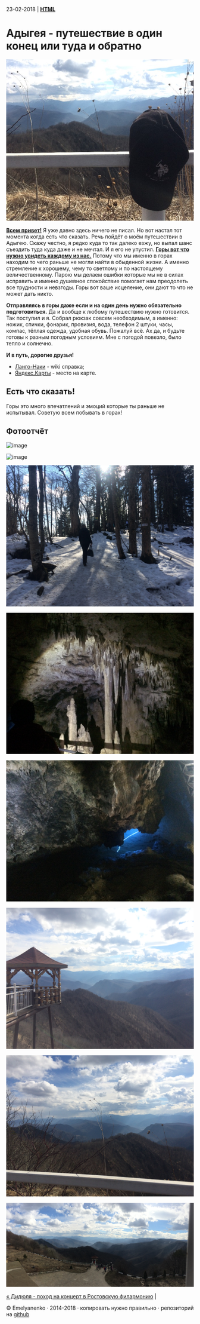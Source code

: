 23-02-2018 | **[HTML](http://andre-y-ru.github.io/p/2018/02/23/adgeay.html)** 

Адыгея - путешествие в один конец или туда и обратно
=====================================================
![image](../../../../img/p/adgeay.jpg)

**[Всем привет!](https://twitter.com/andre_y_ru)** Я уже давно здесь ничего не писал. Но вот настал тот момента когда есть что сказать. Речь пойдёт о моём путешествии в Адыгею. Скажу честно, я редко куда то так далеко езжу, но выпал шанс съездить туда куда даже и не мечтал. И я его не упустил. **[Горы вот что нужно увидеть каждому из нас.](https://yandex.ru/images/search?text=%D0%93%D0%BE%D1%80%D1%8B%20%D0%B2%D0%BE%D1%82%20%D1%87%D1%82%D0%BE%20%D0%BD%D1%83%D0%B6%D0%BD%D0%BE%20%D1%83%D0%B2%D0%B8%D0%B4%D0%B5%D1%82%D1%8C%20%D0%BA%D0%B0%D0%B6%D0%B4%D0%BE%D0%BC%D1%83%20%D0%B8%D0%B7%20%D0%BD%D0%B0%D1%81)** Потому что мы именно в горах находим то чего раньше не могли найти в обыденной жизни. А именно стремление к хорошему, чему то светлому и по настоящему величественному. Парою мы делаем ошибки которые мы не в силах исправить и именно душевное спокойствие помогает нам преодолеть все трудности и невзгоды. Горы вот ваше исцеление, они дают то что не может дать никто.

**Отправляясь в горы даже если и на один день нужно обязательно подготовиться.** Да и вообще к любому путешествию нужно готовится. Так поступил и я. Собрал рюкзак совсем необходимым, а именно: ножик, спички, фонарик, провизия, вода, телефон 2 штуки, часы, компас, тёплая одежда, удобная обувь. Пожалуй всё. Ах да, и будьте готовы к разным погодным условиям. Мне с погодой повезло, было тепло и солнечно.

**И в путь, дорогие друзья!**


- [Ланго-Наки](https://ru.wikipedia.org/wiki/Лаго-Наки) - wiki справка;
- [Яндекс.Карты](https://yandex.ru/maps/?text=%D0%B0%D0%B4%D1%8B%D0%B3%D0%B5%D1%8F%20%D0%B3%D0%BE%D1%80%D1%8B%20%D0%BB%D0%B0%D0%B3%D0%BE%D0%BD%D0%B0%D0%BA%D0%B8%20wiki&source=serp_navig&mode=search&sll=40.305296%2C44.267462&ol=biz&oid=79853241012&sspn=1.009369%2C0.415935&sctx=ZAAAAAgCEAAaKAoSCckdNpGZPUZAEfUsCOV9YEhAEhIJCD4GK061zD8RLJ56pMFtuT8iBAABAgMoBTABOPXrsZao4NjTMUDqhwZIAVXg9TE%2FWABqAnJ1cAA%3D&ll=40.317655%2C44.252658&z=11) - место на карте.                 

Есть что сказать!
--------------------
Горы это много впечатлений и эмоций которые ты раньше не испытывал. Советую всем побывать в горах! 

Фотоотчёт 
--------------------------------
![image](../../../../img/smech/adgeay1.JPG)

![image](../../../../img/smech/adgeay2.JPG)

![image](../../../../img/smech/adgeay3.JPG)

![image](../../../../img/smech/adgeay4.JPG)

![image](../../../../img/smech/adgeay5.JPG)

![image](../../../../img/smech/adgeay6.JPG)

![image](../../../../img/smech/adgeay7.JPG)

![image](../../../../img/smech/adgeay8.JPG)

[&laquo; Дидюля - поход на концерт в Ростовскую филармонию](https://github.com/andre-y-ru/andre-y-ru.github.com/blob/master/p/2017/04/25/didulya.md) | 

© Emelyanenko &middot; 2014-2018 · копировать нужно правильно · репозиторий на [github](https://github.com)       